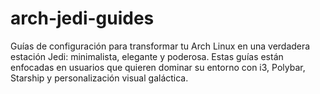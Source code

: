 # arch-jedi-guides
Guías de configuración para transformar tu Arch Linux en una verdadera estación Jedi: minimalista, elegante y poderosa. Estas guías están enfocadas en usuarios que quieren dominar su entorno con i3, Polybar, Starship y personalización visual galáctica.
